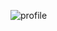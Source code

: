 ![profile](https://github.com/vitalspace/card/assets/29004070/d7ac9e73-68c5-4e12-b6f3-370fc233ee01)
